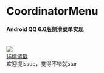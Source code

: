 # CoordinatorMenu
#### Android QQ 6.6版侧滑菜单实现<br/><br/>
![](https://github.com/bestTao/CoordinateMenu/blob/master/demo.gif)<br/>
[详情请戳](https://gold.xitu.io/post/5875c01361ff4b006d592699)<br/>
欢迎提issue，觉得不错就star
